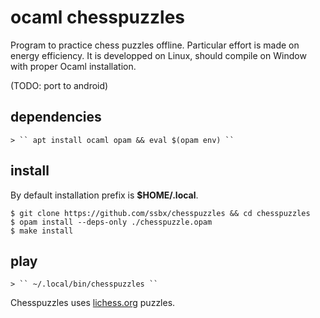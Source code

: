 # ocaml chesspuzzles

Program to practice chess puzzles offline. Particular effort is made on energy
efficiency. It is developped on Linux, should compile on Window with proper
Ocaml installation.

(TODO: port to android)
## dependencies

    > `` apt install ocaml opam && eval $(opam env) ``

## install

By default installation prefix is **$HOME/.local**.

```console
$ git clone https://github.com/ssbx/chesspuzzles && cd chesspuzzles
$ opam install --deps-only ./chesspuzzle.opam
$ make install
```
## play

    > `` ~/.local/bin/chesspuzzles ``

Chesspuzzles uses [lichess.org](https://lichess.org) puzzles.
